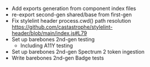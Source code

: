 - Add exports generation from component index files
- re-export second-gen shared/base from first-gen
- Fix stylelint header process.cwd() path resolution https://github.com/castastrophe/stylelint-header/blob/main/index.js#L79
- Set up barebones 2nd-gen testing
    - Including A11Y testing
- Set up barebones 2nd-gen Spectrum 2 token ingestion
- Write barebones 2nd-gen Badge tests
